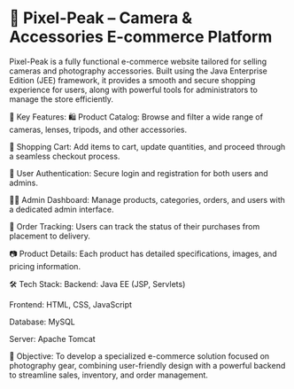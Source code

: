 # 📸 Pixel-Peak – Camera & Accessories E-commerce Platform

Pixel-Peak is a fully functional e-commerce website tailored for selling cameras and photography accessories. Built using the Java Enterprise Edition (JEE) framework, it provides a smooth and secure shopping experience for users, along with powerful tools for administrators to manage the store efficiently.

🔧 Key Features:
🛍️ Product Catalog: Browse and filter a wide range of cameras, lenses, tripods, and other accessories.

🛒 Shopping Cart: Add items to cart, update quantities, and proceed through a seamless checkout process.

🔐 User Authentication: Secure login and registration for both users and admins.

🧑‍💼 Admin Dashboard: Manage products, categories, orders, and users with a dedicated admin interface.

🚚 Order Tracking: Users can track the status of their purchases from placement to delivery.

📷 Product Details: Each product has detailed specifications, images, and pricing information.

🛠️ Tech Stack:
Backend: Java EE (JSP, Servlets)

Frontend: HTML, CSS, JavaScript

Database: MySQL

Server: Apache Tomcat

🎯 Objective:
To develop a specialized e-commerce solution focused on photography gear, combining user-friendly design with a powerful backend to streamline sales, inventory, and order management.
